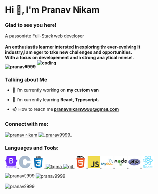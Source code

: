 <h1 align="left">Hi 👋, I'm Pranav Nikam</h1 >
<h3 align="left">Glad to see you here!</h3
<h4 allign="left">A passoniate Full-Stack web developer</h4>

<h4 align="left">An enthusiastis learner  intersted in exploring thr ever-evolving It industry,I am eger to take new challenges and opportunities.<br> With a focus on developement and a strong analytical minset.
  <img align= "right" alt="coding" width ="400" src ="https://cdn.dribbble.com/users/1292677/screenshots/6139167/avento.gif">  
  <p align="left"> <img src="https://komarev.com/ghpvc/?username=pranav9999&label=Profile%20views&color=0e75b6&style=flat" alt="pranav9999" /> </p>
  <h3>Talking about Me</h3>
  
- 🔭 I’m currently working on **my custom van**

- 🌱 I’m currently learning **React, Typescript.**

- 📫 How to reach me **pranavnikam9999@gmail.com**

<h3 align="left">Connect with me:</h3>
<p align="left">
<a href="https://linkedin.com/in/pranav nikam" target="blank"><img align="center" src="https://raw.githubusercontent.com/rahuldkjain/github-profile-readme-generator/master/src/images/icons/Social/linked-in-alt.svg" alt="pranav nikam" height="30" width="40" /></a>
<a href="https://instagram.com/_pranav9999_" target="blank"><img align="center" src="https://raw.githubusercontent.com/rahuldkjain/github-profile-readme-generator/master/src/images/icons/Social/instagram.svg" alt="_pranav9999_" height="30" width="40" /></a>
</p>

<h3 align="left">Languages and Tools:</h3>
<p align="left"> <a href="https://getbootstrap.com" target="_blank" rel="noreferrer"> <img src="https://raw.githubusercontent.com/devicons/devicon/master/icons/bootstrap/bootstrap-plain-wordmark.svg" alt="bootstrap" width="40" height="40"/> </a> <a href="https://www.cprogramming.com/" target="_blank" rel="noreferrer"> <img src="https://raw.githubusercontent.com/devicons/devicon/master/icons/c/c-original.svg" alt="c" width="40" height="40"/> </a> <a href="https://www.w3schools.com/css/" target="_blank" rel="noreferrer"> <img src="https://raw.githubusercontent.com/devicons/devicon/master/icons/css3/css3-original-wordmark.svg" alt="css3" width="40" height="40"/> </a> <a href="https://www.figma.com/" target="_blank" rel="noreferrer"> <img src="https://www.vectorlogo.zone/logos/figma/figma-icon.svg" alt="figma" width="40" height="40"/> </a> <a href="https://git-scm.com/" target="_blank" rel="noreferrer"> <img src="https://www.vectorlogo.zone/logos/git-scm/git-scm-icon.svg" alt="git" width="40" height="40"/> </a> <a href="https://www.w3.org/html/" target="_blank" rel="noreferrer"> <img src="https://raw.githubusercontent.com/devicons/devicon/master/icons/html5/html5-original-wordmark.svg" alt="html5" width="40" height="40"/> </a> <a href="https://developer.mozilla.org/en-US/docs/Web/JavaScript" target="_blank" rel="noreferrer"> <img src="https://raw.githubusercontent.com/devicons/devicon/master/icons/javascript/javascript-original.svg" alt="javascript" width="40" height="40"/> </a> <a href="https://www.mysql.com/" target="_blank" rel="noreferrer"> <img src="https://raw.githubusercontent.com/devicons/devicon/master/icons/mysql/mysql-original-wordmark.svg" alt="mysql" width="40" height="40"/> </a> <a href="https://nodejs.org" target="_blank" rel="noreferrer"> <img src="https://raw.githubusercontent.com/devicons/devicon/master/icons/nodejs/nodejs-original-wordmark.svg" alt="nodejs" width="40" height="40"/> </a> <a href="https://www.php.net" target="_blank" rel="noreferrer"> <img src="https://raw.githubusercontent.com/devicons/devicon/master/icons/php/php-original.svg" alt="php" width="40" height="40"/> </a> <a href="https://reactjs.org/" target="_blank" rel="noreferrer"> <img src="https://raw.githubusercontent.com/devicons/devicon/master/icons/react/react-original-wordmark.svg" alt="react" width="40" height="40"/> </a> </p>

<p><img align="left" src="https://github-readme-stats.vercel.app/api/top-langs?username=pranav9999&show_icons=true&locale=en&layout=compact" alt="pranav9999" /></p>

<p>&nbsp;<img align="center" src="https://github-readme-stats.vercel.app/api?username=pranav9999&show_icons=true&locale=en" alt="pranav9999" /></p>

<p><img align="center" src="https://github-readme-streak-stats.herokuapp.com/?user=pranav9999&" alt="pranav9999" /></p>
